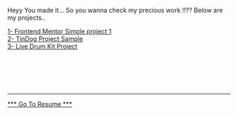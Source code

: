 Heyy You made it...
So you wanna check my precious work !!??
Below are my projects..

[1- Frontend Mentor Simple project 1](https://dadogit-uni.github.io/Live-Web-projects/qr-code-component-main/index.html) <br>
[2- TinDog Project Sample](https://dadogit-uni.github.io/Live-Web-projects/TinDog-Start-master/) <br>
[3- Live Drum Kit Project](https://dadogit-uni.github.io/Live-Web-projects/Drum-Kit-Starting-Files/) <br><br><br><br><br><br>





_________________________________
[*** Go To Resume *** ](https://dadogit-uni.github.io/CV/)
